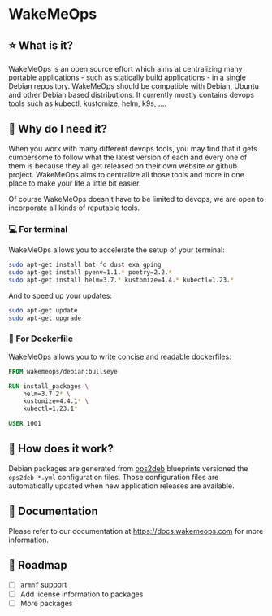 # WakeMeOps

## :star: What is it?

WakeMeOps is an open source effort which aims at centralizing many portable applications - such as statically build applications - in a single Debian repository. WakeMeOps should be compatible with Debian, Ubuntu and other Debian based distributions. It currently mostly contains devops tools such as kubectl, kustomize, helm, k9s, [...](https://docs.wakemeops.com/components/devops/).

## :rocket: Why do I need it?

When you work with many different devops tools, you may find that it gets cumbersome to follow what the latest version of each and every one of them is because they all get released on their own website or github project.
WakeMeOps aims to centralize all those tools and more in one place to make your life a little bit easier.

Of course WakeMeOps doesn't have to be limited to devops, we are open to incorporate all kinds of reputable tools.

### :computer: For terminal

WakeMeOps allows you to accelerate the setup of your terminal:

```bash
sudo apt-get install bat fd dust exa gping
sudo apt-get install pyenv=1.1.* poetry=2.2.*
sudo apt-get install helm=3.7.* kustomize=4.4.* kubectl=1.23.*
```

And to speed up your updates:

```bash
sudo apt-get update
sudo apt-get upgrade
```

### :whale: For Dockerfile

WakeMeOps allows you to write concise and readable dockerfiles:

```Dockerfile
FROM wakemeops/debian:bullseye

RUN install_packages \
    helm=3.7.2* \
    kustomize=4.4.1* \
    kubectl=1.23.1*

USER 1001
```

## :monocle_face: How does it work?

Debian packages are generated from [ops2deb](https://github.com/upciti/ops2deb) blueprints versioned the `ops2deb-*.yml` configuration files. Those configuration files are automatically updated when new application releases are available.

## :notebook_with_decorative_cover: Documentation

Please refer to our documentation at https://docs.wakemeops.com for more information.

## :calendar: Roadmap

* [ ] `armhf` support
* [ ] Add license information to packages
* [ ] More packages
